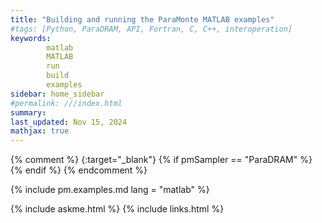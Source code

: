 ```yaml
---
title: "Building and running the ParaMonte MATLAB examples"
#tags: [Python, ParaDRAM, API, Fortran, C, C++, interoperation]
keywords: 
        matlab
        MATLAB
        run
        build
        examples
sidebar: home_sidebar
#permalink: ///index.html
summary:
last_updated: Nov 15, 2024
mathjax: true
---
```

{% comment %}
[](){:target="_blank"}
{% if pmSampler == "ParaDRAM" %}
{% endif %}
{% endcomment %}
<br>

{% include pm.examples.md lang = "matlab" %}


{% include askme.html %}
{% include links.html %}
